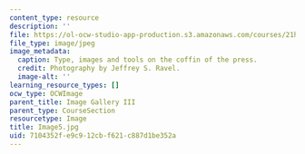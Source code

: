 ```yaml
---
content_type: resource
description: ''
file: https://ol-ocw-studio-app-production.s3.amazonaws.com/courses/21h-343j-making-books-the-renaissance-and-today-spring-2016/7104352fe9c912cbf621c887d1be352a_Image5.jpg
file_type: image/jpeg
image_metadata:
  caption: Type, images and tools on the coffin of the press.
  credit: Photography by Jeffrey S. Ravel.
  image-alt: ''
learning_resource_types: []
ocw_type: OCWImage
parent_title: Image Gallery III
parent_type: CourseSection
resourcetype: Image
title: Image5.jpg
uid: 7104352f-e9c9-12cb-f621-c887d1be352a
---
```

